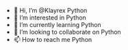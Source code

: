 - 👋 Hi, I’m @Klayrex Python
- 👀 I’m interested in Python
- 🌱 I’m currently learning Python
- 💞️ I’m looking to collaborate on Python
- 📫 How to reach me Python

<!---
Klayrex/Klayrex is a ✨ special ✨ repository because its `README.md` (this file) appears on your GitHub profile.
You can click the Preview link to take a look at your changes.
--->
